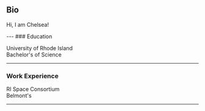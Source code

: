 ## Bio
<p> Hi, I am Chelsea!</p>
---
### Education
<p> University of Rhode Island <br> Bachelor's of Science </p>

---
### Work Experience
<p> RI Space Consortium <br> Belmont's </p>

---

